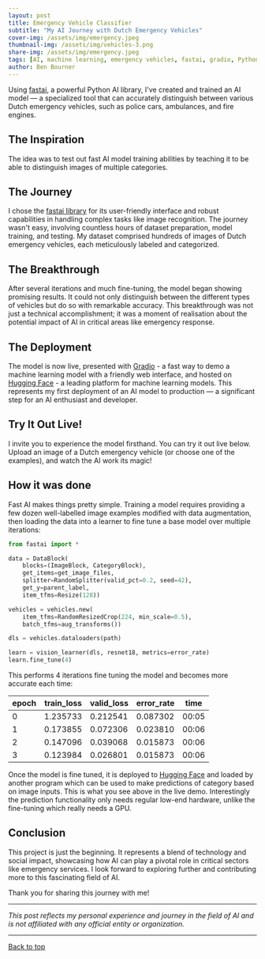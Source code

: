 ```yaml
---
layout: post
title: Emergency Vehicle Classifier
subtitle: "My AI Journey with Dutch Emergency Vehicles"
cover-img: /assets/img/emergency.jpeg
thumbnail-img: /assets/img/vehicles-3.png
share-img: /assets/img/emergency.jpeg
tags: [AI, machine learning, emergency vehicles, fastai, gradio, Python, Hugging Face, image recognition, Dutch emergency services]
author: Ben Bourner
---
```


Using [fastai](https://github.com/fastai/fastai), a powerful Python AI library, I've created and trained an AI model — a specialized tool that can accurately distinguish between various Dutch emergency vehicles, such as police cars, ambulances, and fire engines.

## The Inspiration

The idea was to test out fast AI model training abilities by teaching it to be able to distinguish images of multiple categories.

## The Journey

I chose the [fastai library](https://github.com/fastai/fastai) for its user-friendly interface and robust capabilities in handling complex tasks like image recognition. The journey wasn't easy, involving countless hours of dataset preparation, model training, and testing. My dataset comprised hundreds of images of Dutch emergency vehicles, each meticulously labeled and categorized.

## The Breakthrough

After several iterations and much fine-tuning, the model began showing promising results. It could not only distinguish between the different types of vehicles but do so with remarkable accuracy. This breakthrough was not just a technical accomplishment; it was a moment of realisation about the potential impact of AI in critical areas like emergency response.

## The Deployment

The model is now live, presented with [Gradio](https://www.gradio.app/) - a fast way to demo a machine learning model with a friendly web interface, and hosted on [Hugging Face](https://huggingface.co/) - a leading platform for machine learning models. This represents my first deployment of an AI model to production — a significant step for an AI enthusiast and developer.

## Try It Out Live!

I invite you to experience the model firsthand. You can try it out live below. Upload an image of a Dutch emergency vehicle (or choose one of the examples), and watch the AI work its magic!

<script type="module" src="https://gradio.s3-us-west-2.amazonaws.com/4.13.0/gradio.js"></script>
<gradio-app src="https://benboai-vehicle-checker.hf.space" theme_mode="light"></gradio-app>

## How it was done

Fast AI makes things pretty simple. Training a model requires providing a few dozen well-labelled image examples modified with data augmentation,  then loading the data into a learner to fine tune a base model over multiple iterations:

```python
from fastai import *

data = DataBlock(
    blocks=(ImageBlock, CategoryBlock), 
    get_items=get_image_files, 
    splitter=RandomSplitter(valid_pct=0.2, seed=42),
    get_y=parent_label,
    item_tfms=Resize(128))

vehicles = vehicles.new(
    item_tfms=RandomResizedCrop(224, min_scale=0.5),
    batch_tfms=aug_transforms())

dls = vehicles.dataloaders(path)

learn = vision_learner(dls, resnet18, metrics=error_rate)
learn.fine_tune(4)
```

This performs 4 iterations fine tuning the model and becomes more accurate each time:

|epoch |	train_loss	| valid_loss | error_rate |time| 
|-----|----|---|---|--|
| 0|	1.235733	|0.212541|	0.087302|	00:05|
1|	0.173855|	0.072306|	0.023810|	00:06
2|	0.147096|	0.039068|	0.015873|	00:06
3|	0.123984|	0.026801|	0.015873|	00:06

Once the model is fine tuned, it is deployed to [Hugging Face](https://huggingface.co/) and loaded by another program which can be used to make predictions of category based on image inputs. This is what you see above in the live demo. Interestingly the prediction functionality only needs regular low-end hardware, unlike the fine-tuning which really needs a GPU.


## Conclusion

This project is just the beginning. It represents a blend of technology and social impact, showcasing how AI can play a pivotal role in critical sectors like emergency services. I look forward to exploring further and contributing more to this fascinating field of AI.

Thank you for sharing this journey with me!

---

*This post reflects my personal experience and journey in the field of AI and is not affiliated with any official entity or organization.*

---

[Back to top](#top)
